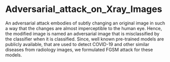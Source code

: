 # Adversarial_attack_on_Xray_Images

An adversarial attack embodies of subtly changing an original image in such a way that the changes are almost imperceptible to the human eye. Hence, the modified image is named an adversarial image that is misclassified by the classifier when it is classified. Since, well known pre-trained models are publicly available, that are used to detect COVID-19 and other similar diseases from radiology images, we formulated FGSM attack for these models. 

